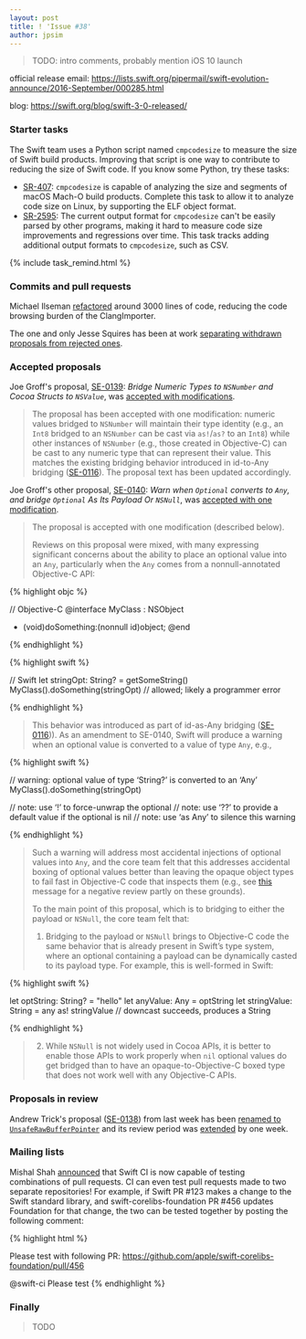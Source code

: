```yaml
---
layout: post
title: ! 'Issue #38'
author: jpsim
---
```


> TODO: intro comments, probably mention iOS 10 launch

official release email:
https://lists.swift.org/pipermail/swift-evolution-announce/2016-September/000285.html

blog:
https://swift.org/blog/swift-3-0-released/

<!--excerpt-->

### Starter tasks

The Swift team uses a Python script named `cmpcodesize` to measure the size of Swift build products. Improving that script is one way to contribute to reducing the size of Swift code. If you know some Python, try these tasks:

- [SR-407](https://bugs.swift.org/browse/SR-407): `cmpcodesize` is capable of analyzing the size and segments of macOS Mach-O build products. Complete this task to allow it to analyze code size on Linux, by supporting the ELF object format.
- [SR-2595](https://bugs.swift.org/browse/SR-2595): The current output format for `cmpcodesize` can't be easily parsed by other programs, making it hard to measure code size improvements and regressions over time. This task tracks adding additional output formats to `cmpcodesize`, such as CSV.

{% include task_remind.html %}

### Commits and pull requests

Michael Ilseman [refactored](https://github.com/apple/swift/pull/4706) around 3000 lines of code, reducing the code browsing burden of the ClangImporter.

The one and only Jesse Squires has been at work [separating withdrawn proposals from rejected ones](https://github.com/apple/swift-evolution/pull/526).

### Accepted proposals

Joe Groff's proposal, [SE-0139](https://github.com/apple/swift-evolution/blob/master/proposals/0139-bridge-nsnumber-and-nsvalue.md): *Bridge Numeric Types to `NSNumber` and Cocoa Structs to `NSValue`*, was [accepted with modifications](https://lists.swift.org/pipermail/swift-evolution-announce/2016-September/000283.html).

> The proposal has been accepted with one modification: numeric values bridged to `NSNumber` will maintain their type identity (e.g., an `Int8` bridged to an `NSNumber` can be cast via `as!`/`as?` to an `Int8`) while other instances of `NSNumber` (e.g., those created in Objective-C) can be cast to any numeric type that can represent their value. This matches the existing bridging behavior introduced in id-to-Any bridging ([SE-0116](https://github.com/apple/swift-evolution/blob/master/proposals/0116-id-as-any.md)). The proposal text has been updated accordingly.

Joe Groff's other proposal, [SE-0140](https://github.com/apple/swift-evolution/blob/master/proposals/0140-bridge-optional-to-nsnull.md): *Warn when `Optional` converts to `Any`, and bridge `Optional` As Its Payload Or `NSNull`*, was [accepted with one modification](https://lists.swift.org/pipermail/swift-evolution-announce/2016-September/000284.html).

> The proposal is accepted with one modification (described below).
>
> Reviews on this proposal were mixed, with many expressing significant concerns about the ability to place an optional value into an `Any`, particularly when the `Any` comes from a nonnull-annotated Objective-C API:

{% highlight objc %}

// Objective-C
@interface MyClass : NSObject
- (void)doSomething:(nonnull id)object;
@end

{% endhighlight %}

{% highlight swift %}

// Swift
let stringOpt: String? = getSomeString()
MyClass().doSomething(stringOpt) // allowed; likely a programmer error

{% endhighlight %}

> This behavior was introduced as part of id-as-Any bridging ([SE-0116](https://github.com/apple/swift-evolution/blob/master/proposals/0116-id-as-any.md))). As an amendment to SE-0140, Swift will produce a warning when an optional value is converted to a value of type `Any`, e.g.,

{% highlight swift %}

// warning: optional value of type ‘String?’ is converted to an ‘Any’
MyClass().doSomething(stringOpt)

// note: use ‘!’ to force-unwrap the optional
// note: use ‘??’ to provide a default value if the optional is nil
// note: use ‘as Any’ to silence this warning

{% endhighlight %}

> Such a warning will address most accidental injections of optional values into `Any`, and the core team felt that this addresses accidental boxing of optional values better than leaving the opaque object types to fail fast in Objective-C code that inspects them (e.g., see [this](https://lists.swift.org/pipermail/swift-evolution/Week-of-Mon-20160905/026961.html) message for a negative review partly on these grounds).
>
> To the main point of this proposal, which is to bridging to either the payload or `NSNull`, the core team felt that:
>
> 1. Bridging to the payload or `NSNull` brings to Objective-C code the same behavior that is already present in Swift’s type system, where an optional containing a payload can be dynamically casted to its payload type. For example, this is well-formed in Swift:

{% highlight swift %}

let optString: String? = "hello"
let anyValue: Any = optString
let stringValue: String = any as! stringValue // downcast succeeds, produces a String

{% endhighlight %}

> 2. While `NSNull` is not widely used in Cocoa APIs, it is better to enable those APIs to work properly when `nil` optional values do get bridged than to have an opaque-to-Objective-C boxed type that does not work well with any Objective-C APIs.

### Proposals in review

Andrew Trick's proposal ([SE-0138](https://github.com/apple/swift-evolution/blob/master/proposals/0138-unsaferawbufferpointer.md)) from last week has been [renamed to `UnsafeRawBufferPointer`](https://github.com/apple/swift-evolution/pull/523) and its review period was [extended](https://lists.swift.org/pipermail/swift-evolution-announce/2016-September/000282.html) by one week.

### Mailing lists

Mishal Shah [announced](https://lists.swift.org/pipermail/swift-dev/Week-of-Mon-20160905/002883.html) that Swift CI is now capable of testing combinations of pull requests. CI can even test pull requests made to two separate repositories! For example, if Swift PR #123 makes a change to the Swift standard library, and swift-corelibs-foundation PR #456 updates Foundation for that change, the two can be tested together by posting the following comment:

{% highlight html %}
<!-- As a comment on apple/swift pull request #123 -->

Please test with following PR:
https://github.com/apple/swift-corelibs-foundation/pull/456

@swift-ci Please test
{% endhighlight %}

### Finally

> TODO
